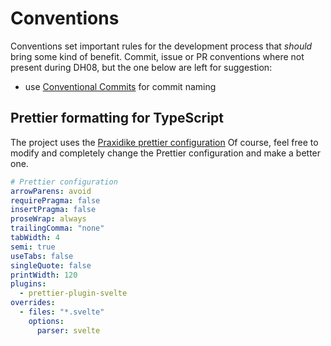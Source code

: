 # Conventions

Conventions set important rules for the development process that _should_ bring some kind of benefit. Commit, issue 
or PR conventions where not present during DH08, but the one below are left for suggestion:

- use [Conventional Commits](https://www.conventionalcommits.org/en/v1.0.0/#summary) for commit naming

## Prettier formatting for TypeScript

The project uses the [Praxidike prettier configuration](https://github.com/TeamPraxidike/.github/blob/main/.prettierrc.yaml)
Of course, feel free to modify and completely change the Prettier configuration and make a better one.

```yaml
# Prettier configuration
arrowParens: avoid
requirePragma: false
insertPragma: false
proseWrap: always
trailingComma: "none"
tabWidth: 4
semi: true
useTabs: false
singleQuote: false
printWidth: 120
plugins:
  - prettier-plugin-svelte
overrides:
  - files: "*.svelte"
    options:
      parser: svelte
```

